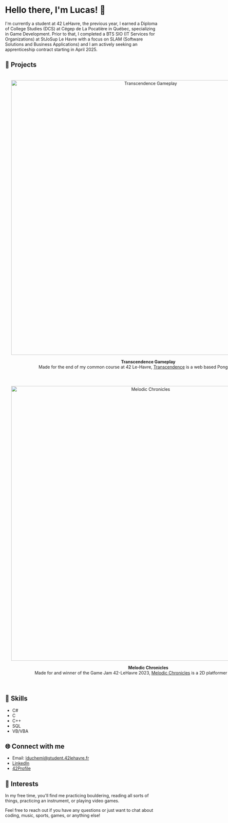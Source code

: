 # Hello there, I'm Lucas! 👋

I'm currently a student at 42 LeHavre, the previous year, I earned a Diploma of College Studies (DCS) at Cégep de La Pocatière in Québec, specializing in Game Development. Prior to that, I completed a BTS SIO (IT Services for Organizations) at StJoSup Le Havre with a focus on SLAM (Software Solutions and Business Applications) and I am actively seeking an apprenticeship contract starting in April 2025.

## 🚀 Projects

<div align="center">
  <div style="display: inline-block; text-align: center; margin: 20px;">
    <img src="https://github.com/user-attachments/assets/892a11a8-116d-440a-91c9-6a7b09b2d7c3" width="900" alt="Transcendence Gameplay">
    <p>
      <strong>Transcendence Gameplay</strong><br>
      Made for the end of my common course at 42 Le-Havre, <a href="https://github.com/lolopss/Transcendence">Transcendence</a> is a web based Pong game project..
    </p>
  </div>

  <div style="display: inline-block; text-align: center; margin: 20px;">
    <img src="https://github.com/user-attachments/assets/adfe9ad1-c610-401b-a227-9b2dd6f9f257" width="900" alt="Melodic Chronicles">
    <p>
      <strong>Melodic Chronicles</strong><br>
      Made for and winner of the Game Jam 42-LeHavre 2023, <a href="https://github.com/Duchemil/Melodic-Chronicles">Melodic Chronicles<a> is a 2D platformer based on sound.
    </p>
  </div>
</div>

## 🔧 Skills

- C#
- C
- C++
- SQL
- VB/VBA

## 🌐 Connect with me

- Email: lduchemi@student.42lehavre.fr
- [LinkedIn](https://www.linkedin.com/in/lucas-duchemin-331034339/)
- [42Profile](https://profile.intra.42.fr/users/lduchemi) 

## 👾 Interests

In my free time, you'll find me practicing bouldering, reading all sorts of things, practicing an instrument, or playing video games.

Feel free to reach out if you have any questions or just want to chat about coding, music, sports, games, or anything else!
